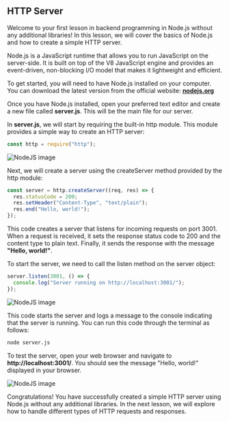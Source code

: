 ## HTTP Server

Welcome to your first lesson in backend programming in Node.js without any additional libraries! In this lesson, we will cover the basics of Node.js and how to create a simple HTTP server.

Node.js is a JavaScript runtime that allows you to run JavaScript on the server-side. It is built on top of the V8 JavaScript engine and provides an event-driven, non-blocking I/O model that makes it lightweight and efficient.

To get started, you will need to have Node.js installed on your computer. You can download the latest version from the official website: **[nodejs.org](https://nodejs.org/en/download/)**

Once you have Node.js installed, open your preferred text editor and create a new file called **server.js**. This will be the main file for our server.

In **server.js**, we will start by requiring the built-in http module. This module provides a simple way to create an HTTP server:

```javascript
const http = require("http");
```

![NodeJS image](/Articles/BackEnd/NodeJS/intro1.png "NodeJS introduction")

Next, we will create a server using the createServer method provided by the http module:

```javascript
const server = http.createServer((req, res) => {
  res.statusCode = 200;
  res.setHeader("Content-Type", "text/plain");
  res.end("Hello, world!");
});
```

This code creates a server that listens for incoming requests on port 3001. When a request is received, it sets the response status code to 200 and the content type to plain text. Finally, it sends the response with the message **"Hello, world!"**.

To start the server, we need to call the listen method on the server object:

```javascript
server.listen(3001, () => {
  console.log("Server running on http://localhost:3001/");
});
```

![NodeJS image](/Articles/BackEnd/NodeJS/intro2.png "NodeJS introduction")

This code starts the server and logs a message to the console indicating that the server is running. You can run this code through the terminal as follows:

```bash
node server.js
```

To test the server, open your web browser and navigate to **http://localhost:3001/**. You should see the message "Hello, world!" displayed in your browser.

![NodeJS image](/Articles/BackEnd/NodeJS/intro3.png "NodeJS introduction")

Congratulations! You have successfully created a simple HTTP server using Node.js without any additional libraries. In the next lesson, we will explore how to handle different types of HTTP requests and responses.
